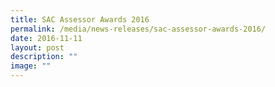 ```yaml
---
title: SAC Assessor Awards 2016
permalink: /media/news-releases/sac-assessor-awards-2016/
date: 2016-11-11
layout: post
description: ""
image: ""
---
```

